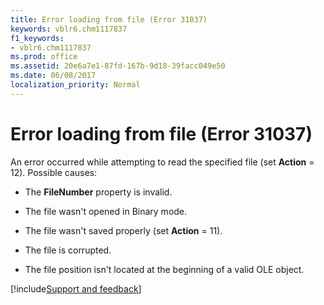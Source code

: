 ```yaml
---
title: Error loading from file (Error 31037)
keywords: vblr6.chm1117837
f1_keywords:
- vblr6.chm1117837
ms.prod: office
ms.assetid: 20e6a7e1-87fd-167b-9d18-39facc049e50
ms.date: 06/08/2017
localization_priority: Normal
---
```



# Error loading from file (Error 31037)

An error occurred while attempting to read the specified file (set **Action** = 12). Possible causes:



- The **FileNumber** property is invalid.
    
- The file wasn't opened in Binary mode.
    
- The file wasn't saved properly (set **Action** = 11).
    
- The file is corrupted.
    
- The file position isn't located at the beginning of a valid OLE object.

[!include[Support and feedback](~/includes/feedback-boilerplate.md)]